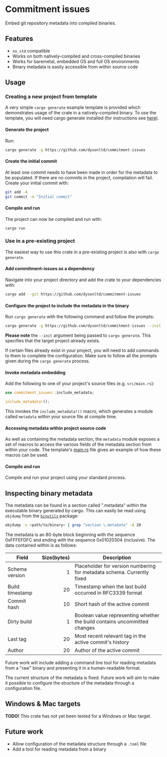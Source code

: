 # Commitment issues

Embed git repository metadata into compiled binaries.

## Features
- `no_std` compatible
- Works on both natively-compiled and cross-compiled binaries
- Works for baremetal, embedded OS and full OS environments
- Binary metadata is easily accessible from within source code

## Usage

### Creating a new project from template

A very simple `cargo generate` example template is provided which demonstrates usage of the crate in a natively-compiled binary.
To use the template, you will need cargo generate installed (for instructions see [here](https://github.com/cargo-generate/cargo-generate/tree/main)).

#### Generate the project

Run:

```sh
cargo generate -g https://github.com/dysonltd/commitment-issues
```

#### Create the initial commit

At least one commit needs to have been made in order for the metadata to be populated.
If there are no commits in the project, compilation will fail.
Create your initial commit with:

```sh
git add -A
git commit -m "Initial commit"
```

#### Compile and run

The project can now be compiled and run with:

```sh
cargo run
```

### Use in a pre-existing project

The easiest way to use this crate in a pre-existing project is also with `cargo generate`.

#### Add commitment-issues as a dependency

Navigate into your project directory and add the crate to your dependencies with:

```sh
cargo add --git https://github.com/dysonltd/commitment-issues
```

#### Configure the project to include the metadata in the binary

Run `cargo generate` with the following command and follow the prompts:

```sh
cargo generate -g https://github.com/dysonltd/commitment-issues --init
```

**Please note** the `--init` argument being passed to `cargo generate`. This specifies that the target project already exists.

If certain files already exist in your project, you will need to add commands to them to complete the configuration.
Make sure to follow all the prompts given during the `cargo generate` process.

#### Invoke metadata embedding

Add the following to one of your project's source files (e.g. `src/main.rs`):

```rust
use commitment_issues::include_metadata;

include_metadata!();
```

This invokes the `include_metadata!()` macro, which generates a module called `metadata` within your source file at compile time.

#### Accessing metadata within project source code

As well as containing the metadata section, the `metadata` module exposes a set of macros to access the various fields of the metadata section from within your code.
The template's [main.rs](https://github.com/dysonltd/commitment-issues/browse/template/src/main.rs) file gives an example of how these macros can be used.

#### Compile and run

Compile and run your project using your standard process.

## Inspecting binary metadata

The metadata can be found in a section called ".metadata" within the executable binary generated by cargo.
This can easily be read using `objdump` from the [`binutils`](https://www.gnu.org/software/binutils/) package:

```sh
objdump -s <path/to/binary> | grep "section \.metadata" -A 20
```

The metadata is an 80-byte block beginning with the sequence 0xFFFEFDFC and ending with the sequence 0x01020304 (inclusive).
The data contained within is as follows:

| Field | Size(bytes) | Description |
| --- | ---: | --- |
| Schema version | 1 | Placeholder for version numbering for metadata schema. Currently fixed |
| Build timestamp | 20 | Timestamp when the last build occurred in RFC3339 format |
| Commit hash | 10 | Short hash of the active commit |
| Dirty build | 1 | Boolean value representing whether the build contains uncommitted changes |
| Last tag | 20 | Most recent relevant tag in the active commit's history |
| Author | 20 | Author of the active commit |

Future work will include adding a command line tool for reading metadata from a "raw" binary and presenting it in a human-readable format.

The current structure of the metadata is fixed.
Future work will aim to make it possible to configure the structure of the metadata through a configuration file.

## Windows & Mac targets

**TODO!** This crate has not yet been tested for a Windows or Mac target.

## Future work

- Allow configuration of the metadata structure through a `.toml` file
- Add a tool for reading metadata from a binary

